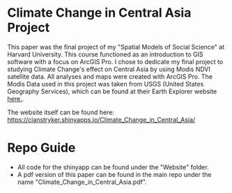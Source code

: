 # Climate Change in Central Asia Project

This paper was the final project of my "Spatial Models of Social Science" at Harvard University. This course functioned as an introduction to GIS software with a focus on ArcGIS Pro. I chose to dedicate my final project to studying Climate Change's effect on Central Asia by using Modis NDVI satellite data. All analyses and maps were created with ArcGIS Pro. The Modis Data used in this project was taken from USGS (United States Geography Services), which can be found at their Earth Explorer website [here.](https://earthexplorer.usgs.gov). 

The website itself can be found here: https://cianstryker.shinyapps.io/Climate_Change_in_Central_Asia/

# Repo Guide
 - All code for the shinyapp can be found under the "Website" folder. 
 - A pdf version of this paper can be found in the main repo under the name "Climate_Change_in_Central_Asia.pdf".


